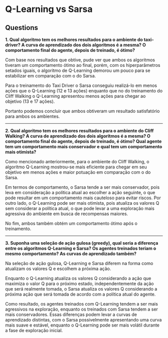 # Q-Learning vs Sarsa

## Questions

**1. Qual algoritmo tem os melhores resultados para o ambiente do taxi-driver? A curva de aprendizado dos dois algoritmos é a mesma? O comportamento final do agente, depois de treinado, é ótimo?**

Com base nos resultados que obtive, pude ver que ambos os algoritmos tiveram um comportamento ótimo ao final, porém, com os hiperparâmetros setados iguais, o algoritmo de Q-Learning demorou um pouco para se estabilizar em comparação com o do Sarsa. 

Para o treinamento do Taxi Driver o Sarsa conseguiu realizá-lo em menos ações que o Q-Learning (12 e 13 ações) enquanto que no do treinamento do Cliff Walking o Q-Learning apresentou menos ações para chegar ao objetivo (13 e 17 ações). 

Portanto podemos concluir que ambos obtiveram um resultado satisfatório para ambos os ambientes.

---

**2. Qual algoritmo tem os melhores resultados para o ambiente do Cliff Walking? A curva de aprendizado dos dois algoritmos é a mesma? O comportamento final do agente, depois de treinado, é ótimo? Qual agente tem um comportamento mais conservador e qual tem um comportamento mais otimista?**

Como mencionado anteriormente, para o ambiente do Cliff Walking, o algoritmo Q-Learning mostrou-se mais eficiente para chegar em seu objetivo em menos ações e maior potuação em comparação com o do Sarsa. 

Em termos de comportamento, o Sarsa tende a ser mais conservador, pois leva em consideração a política atual ao escolher a ação seguinte, o que pode resultar em um comportamento mais cauteloso para evitar riscos. Por outro lado, o Q-Learning pode ser mais otimista, pois atualiza os valores Q sem considerar a política atual, o que pode levar a uma exploração mais agressiva do ambiente em busca de recompensas maiores.

No fim, ambos também obtém um comportamento ótimo após o treinamento.

---

**3. Suponha uma seleção de ação gulosa (greedy), qual seria a diferença entre os algoritmos Q-Learning e Sarsa? Os agentes treinados teriam o mesmo comportamento? As curvas de aprendizado também?**

Na seleção de ação gulosa, Q-Learning e Sarsa diferem na forma como atualizam os valores Q e escolhem a próxima ação. 

Enquanto o Q-Learning atualiza os valores Q considerando a ação que maximiza o valor Q para o próximo estado, independentemente da ação que será realmente tomada, o Sarsa atualiza os valores Q considerando a próxima ação que será tomada de acordo com a política atual do agente. 

Como resultado, os agentes treinados com Q-Learning tendem a ser mais agressivos na exploração, enquanto os treinados com Sarsa tendem a ser mais conservadores. Essas diferenças podem levar a curvas de aprendizado distintas, com o Sarsa possivelmente apresentando uma curva mais suave e estável, enquanto o Q-Learning pode ser mais volátil durante a fase de exploração inicial.
